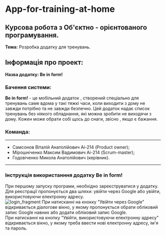 # App-for-training-at-home 

## Курсова робота з Об'єктно - орієнтованого програмування.

**Тема:** Розробка додатку для тренувань.

## Інформація про проект: 

**Назва додатку: Be in form!** 

### Бачення системи:

**Be in form!** - це мобільний додаток , створений спеціально для тренувань саме вдома у такі тяжкі часи, коли виходити з дому не завжди потрібно та не завжди безпечно. 
Цей додаток надає список тренувань без ніякого обладнання, які можна зробити не виходячи з дому. Кожен може обрати собі щось до снаги, звісно , якщо є бажання.

### Команда:
------------

- Самсонов Віталій Анатолійович Аі-214 (Product owner);
- Мірошніченко Максим Вадимович Аі-214 (Scrum-master);
- Годовіченко Микола Анатолійович (керівник). 

-----------

### Інструкція використанння додатку Be in form!

При першому запуску програми, необхідно зареєструватися у додатку. Для реєстрації пропонується два шляхи: увійти через Google або увійти, використовуючи електронну адресу.<br>
![login_fragment](https://github.com/UndetectedMax/App-for-training-at-home/assets/101973710/bb51de1c-e6a7-4d98-9aee-18f2675a562f)
При натисканні на кнокку "Увійти через Google" відкривається діалогове вікно, у якому пропонується обрати обліковий запис Google навних або додати обліковий запис Google.<br>
При натисканні на кнопку "Увійти, використовуючи електронну адресу" відкривається вікно,  у якому треба ввести нові електронну адресу, ім'я та пароль.<br><br>

